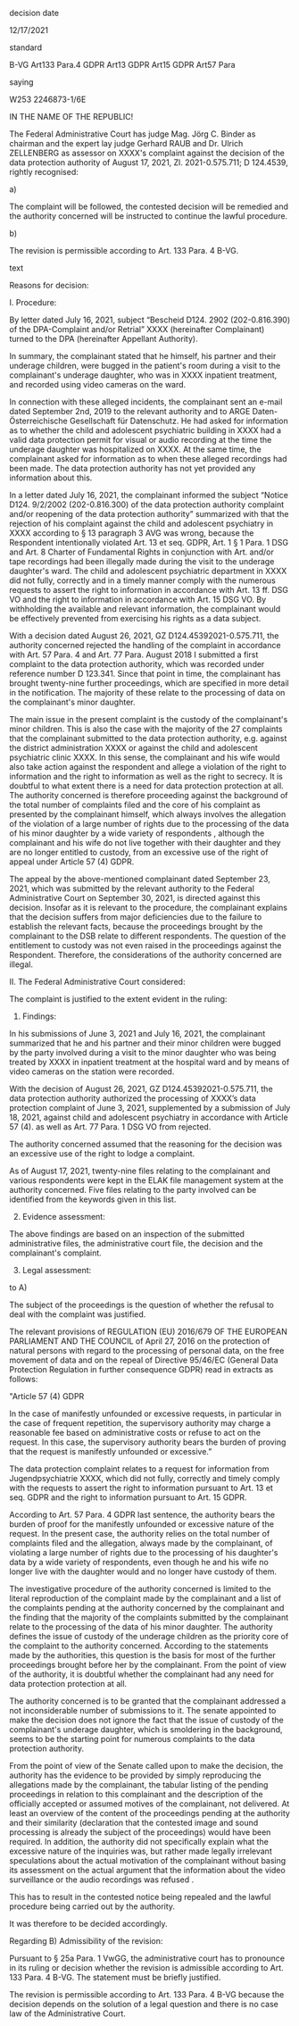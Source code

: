 decision date

12/17/2021

standard

B-VG Art133 Para.4
GDPR Art13
GDPR Art15
GDPR Art57 Para

saying

W253 2246873-1/6E

IN THE NAME OF THE REPUBLIC!

The Federal Administrative Court has judge Mag. Jörg C. Binder as chairman and the expert lay judge Gerhard RAUB and Dr. Ulrich ZELLENBERG as assessor on XXXX's complaint against the decision of the data protection authority of August 17, 2021, Zl. 2021-0.575.711; D 124.4539, rightly recognised:

a)

The complaint will be followed, the contested decision will be remedied and the authority concerned will be instructed to continue the lawful procedure.

b)

The revision is permissible according to Art. 133 Para. 4 B-VG.

text

Reasons for decision:

I. Procedure:

By letter dated July 16, 2021, subject “Bescheid D124. 2902 (202-0.816.390) of the DPA-Complaint and/or Retrial” XXXX (hereinafter Complainant) turned to the DPA (hereinafter Appellant Authority).

In summary, the complainant stated that he himself, his partner and their underage children, were bugged in the patient's room during a visit to the complainant's underage daughter, who was in XXXX inpatient treatment, and recorded using video cameras on the ward.

In connection with these alleged incidents, the complainant sent an e-mail dated September 2nd, 2019 to the relevant authority and to ARGE Daten-Österreichische Gesellschaft für Datenschutz. He had asked for information as to whether the child and adolescent psychiatric building in XXXX had a valid data protection permit for visual or audio recording at the time the underage daughter was hospitalized on XXXX. At the same time, the complainant asked for information as to when these alleged recordings had been made. The data protection authority has not yet provided any information about this.

In a letter dated July 16, 2021, the complainant informed the subject “Notice D124. 9/2/2002 (202-0.816.300) of the data protection authority complaint and/or reopening of the data protection authority” summarized with that the rejection of his complaint against the child and adolescent psychiatry in XXXX according to § 13 paragraph 3 AVG was wrong, because the Respondent intentionally violated Art. 13 et seq. GDPR, Art. 1 § 1 Para. 1 DSG and Art. 8 Charter of Fundamental Rights in conjunction with Art. and/or tape recordings had been illegally made during the visit to the underage daughter's ward. The child and adolescent psychiatric department in XXXX did not fully, correctly and in a timely manner comply with the numerous requests to assert the right to information in accordance with Art. 13 ff. DSG VO and the right to information in accordance with Art. 15 DSG VO. By withholding the available and relevant information, the complainant would be effectively prevented from exercising his rights as a data subject.

With a decision dated August 26, 2021, GZ D124.45392021-0.575.711, the authority concerned rejected the handling of the complaint in accordance with Art. 57 Para. 4 and Art. 77 Para. August 2018 I submitted a first complaint to the data protection authority, which was recorded under reference number D 123.341. Since that point in time, the complainant has brought twenty-nine further proceedings, which are specified in more detail in the notification. The majority of these relate to the processing of data on the complainant's minor daughter.

The main issue in the present complaint is the custody of the complainant's minor children. This is also the case with the majority of the 27 complaints that the complainant submitted to the data protection authority, e.g. against the district administration XXXX or against the child and adolescent psychiatric clinic XXXX. In this sense, the complainant and his wife would also take action against the respondent and allege a violation of the right to information and the right to information as well as the right to secrecy. It is doubtful to what extent there is a need for data protection protection at all. The authority concerned is therefore proceeding against the background of the total number of complaints filed and the core of his complaint as presented by the complainant himself, which always involves the allegation of the violation of a large number of rights due to the processing of the data of his minor daughter by a wide variety of respondents , although the complainant and his wife do not live together with their daughter and they are no longer entitled to custody, from an excessive use of the right of appeal under Article 57 (4) GDPR.

The appeal by the above-mentioned complainant dated September 23, 2021, which was submitted by the relevant authority to the Federal Administrative Court on September 30, 2021, is directed against this decision. Insofar as it is relevant to the procedure, the complainant explains that the decision suffers from major deficiencies due to the failure to establish the relevant facts, because the proceedings brought by the complainant to the DSB relate to different respondents. The question of the entitlement to custody was not even raised in the proceedings against the Respondent. Therefore, the considerations of the authority concerned are illegal.

II. The Federal Administrative Court considered:

The complaint is justified to the extent evident in the ruling:

1. Findings:

In his submissions of June 3, 2021 and July 16, 2021, the complainant summarized that he and his partner and their minor children were bugged by the party involved during a visit to the minor daughter who was being treated by XXXX in inpatient treatment at the hospital ward and by means of video cameras on the station were recorded.

With the decision of August 26, 2021, GZ D124.45392021-0.575.711, the data protection authority authorized the processing of XXXX’s data protection complaint of June 3, 2021, supplemented by a submission of July 18, 2021, against child and adolescent psychiatry in accordance with Article 57 (4). as well as Art. 77 Para. 1 DSG VO from rejected.

The authority concerned assumed that the reasoning for the decision was an excessive use of the right to lodge a complaint.

As of August 17, 2021, twenty-nine files relating to the complainant and various respondents were kept in the ELAK file management system at the authority concerned. Five files relating to the party involved can be identified from the keywords given in this list.

2. Evidence assessment:

The above findings are based on an inspection of the submitted administrative files, the administrative court file, the decision and the complainant's complaint.

3. Legal assessment:

to A)

The subject of the proceedings is the question of whether the refusal to deal with the complaint was justified.

The relevant provisions of REGULATION (EU) 2016/679 OF THE EUROPEAN PARLIAMENT AND THE COUNCIL of April 27, 2016 on the protection of natural persons with regard to the processing of personal data, on the free movement of data and on the repeal of Directive 95/46/EC (General Data Protection Regulation in further consequence GDPR) read in extracts as follows:

"Article 57 (4) GDPR

In the case of manifestly unfounded or excessive requests, in particular in the case of frequent repetition, the supervisory authority may charge a reasonable fee based on administrative costs or refuse to act on the request. In this case, the supervisory authority bears the burden of proving that the request is manifestly unfounded or excessive.”

The data protection complaint relates to a request for information from Jugendpsychiatrie XXXX, which did not fully, correctly and timely comply with the requests to assert the right to information pursuant to Art. 13 et seq. GDPR and the right to information pursuant to Art. 15 GDPR.

According to Art. 57 Para. 4 GDPR last sentence, the authority bears the burden of proof for the manifestly unfounded or excessive nature of the request. In the present case, the authority relies on the total number of complaints filed and the allegation, always made by the complainant, of violating a large number of rights due to the processing of his daughter's data by a wide variety of respondents, even though he and his wife no longer live with the daughter would and no longer have custody of them.

The investigative procedure of the authority concerned is limited to the literal reproduction of the complaint made by the complainant and a list of the complaints pending at the authority concerned by the complainant and the finding that the majority of the complaints submitted by the complainant relate to the processing of the data of his minor daughter. The authority defines the issue of custody of the underage children as the priority core of the complaint to the authority concerned. According to the statements made by the authorities, this question is the basis for most of the further proceedings brought before her by the complainant. From the point of view of the authority, it is doubtful whether the complainant had any need for data protection protection at all.

The authority concerned is to be granted that the complainant addressed a not inconsiderable number of submissions to it. The senate appointed to make the decision does not ignore the fact that the issue of custody of the complainant's underage daughter, which is smoldering in the background, seems to be the starting point for numerous complaints to the data protection authority.

From the point of view of the Senate called upon to make the decision, the authority has the evidence to be provided by simply reproducing the allegations made by the complainant, the tabular listing of the pending proceedings in relation to this complainant and the description of the officially accepted or assumed motives of the complainant, not delivered. At least an overview of the content of the proceedings pending at the authority and their similarity (declaration that the contested image and sound processing is already the subject of the proceedings) would have been required. In addition, the authority did not specifically explain what the excessive nature of the inquiries was, but rather made legally irrelevant speculations about the actual motivation of the complainant without basing its assessment on the actual argument that the information about the video surveillance or the audio recordings was refused .

This has to result in the contested notice being repealed and the lawful procedure being carried out by the authority.

It was therefore to be decided accordingly.

Regarding B) Admissibility of the revision:

Pursuant to § 25a Para. 1 VwGG, the administrative court has to pronounce in its ruling or decision whether the revision is admissible according to Art. 133 Para. 4 B-VG. The statement must be briefly justified.

The revision is permissible according to Art. 133 Para. 4 B-VG because the decision depends on the solution of a legal question and there is no case law of the Administrative Court.
